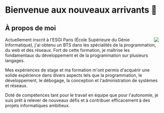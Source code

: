 # Bienvenue aux nouveaux arrivants 👋
## À propos de moi

<img align="right" src="https://pbs.twimg.com/media/DNwTqGgW4AECNHJ.jpg"/>


Actuellement inscrit à l'ESGI Paris (École Supérieure du Génie Informatique), j'ai obtenu un BTS dans les spécialités de la programmation, du web et des réseaux. Fort de cette formation, je maîtrise les fondamentaux du développement et de la programmation sur plusieurs langages.

Mes expériences de stage et ma formation m'ont permis d'acquérir une solide expérience dans divers aspects tels que la programmation, le développement, le débogage, la conception et l'administration de systèmes et réseaux.

Doté de compétences tant pour le travail en équipe que pour l'autonomie, je suis prêt à relever de nouveaux défis et à contribuer efficacement à des projets informatiques ambitieux.

